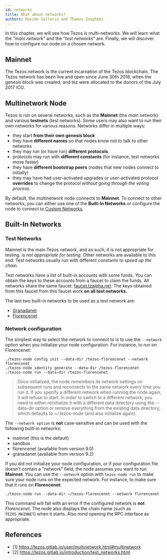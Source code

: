 ```yaml
---
id: networks
title: What about networks?
authors: Maxime Sallerin and Thomas Zoughebi
---
```


In this chapter, we will see how Tezos is multi-networks. We will learn what the "*main network*" and the "*test networks*" are. Finally, we will discover how to configure our node on a chosen network.

## Mainnet

The Tezos network is the current incarnation of the Tezos blockchain. The Tezos network has been live and open since June 30th 2018, when the genesis block was created, and tez were allocated to the donors of the July 2017 ICO.

## Multinetwork Node

Tezos is run on several networks, such as the **Mainnet** (the *main* network) and various **testnets** (test networks). Some users may also want to run their own networks for various reasons. Networks differ in multiple ways:

- they start **from their own genesis block**
- they have **different names** so that nodes know not to talk to other networks
- they may run (or have run) **different protocols**
- protocols may run with **different constants** (for instance, test networks move faster)
- they have **different bootstrap peers** (nodes that new nodes connect to initially)
- they may have had user-activated upgrades or user-activated protocol **overrides** to change the protocol *without going through the voting process*.

By default, the multinetwork node connects to **Mainnet**. To connect to other networks, you can either use one of the **Built-In Networks** or configure the node to connect to [Custom Networks](https://tezos.gitlab.io/user/multinetwork.html#custom-networks).

## Built-In Networks

### Test Networks

Mainnet is the main Tezos network, and as such, it is not appropriate for testing. *is not appropriate for testing*. Other networks are available to this end. Test networks usually run with different constants *to speed up the chain*.

Test networks have a list of built-in accounts with some funds. You can obtain the keys to these accounts from a faucet to claim the funds. All networks share the same faucet: [faucet.tzalpha.net](https://faucet.tzalpha.net/). The keys obtained from this faucet from this faucet work **on all test networks**.

The last two built-in networks to be used as a test network are:

- [Granadanet](https://tezos.gitlab.io/introduction/test_networks.html#granadanet)
- [Florencenet](https://tezos.gitlab.io/introduction/test_networks.html#florencenet)

### Network configuration

The simplest way to select the network to connect to is to use the `--network` option when you initialize your node configuration. For instance, to run on Florencenet:

```shell
./tezos-node config init --data-dir /tezos-florencenet --network florencenet
./tezos-node identity generate --data-dir /tezos-florencenet
./tezos-node run --data-dir /tezos-florencenet
```

> Once initialized, the node remembers its network settings on subsequent runs and reconnects to the same network every time you run it. If you specify a different network when running the node again, it will refuse to start. In order to switch to a different network, you need to either reinitialize it with a different data directory using the --data-dir option or remove everything from the existing data directory, which defaults to ~/.tezos-node (and also initialize again).

The `--network option` is **not** case-sensitive and can be used with the following built-in networks:

- mainnet (this is the default)
- sandbox
- florencenet (available from version 9.0)
- granadanet (available from version 9.2)

If you did not initialize your node configuration, or if your configuration file doesn't contain a "network" field, the node assumes you want to run **Mainnet**. You can use the `--network` option with `tezos-node run` to make sure your node runs on the expected network. For instance, to make sure that it runs on **Florencenet**:

```shell
./tezos-node run --data-dir ~/tezos-florencenet --network florencenet
```

This command will fail with an error if the configured network is **not** *Florencenet*. The node also displays the chain name (such as `TEZOS_MAINNET`) when it starts. Also mind opening the RPC interface as appropriate.

## References

- [1] https://tezos.gitlab.io/user/multinetwork.html#multinetwork
- [2] https://tezos.gitlab.io/introduction/test_networks.html